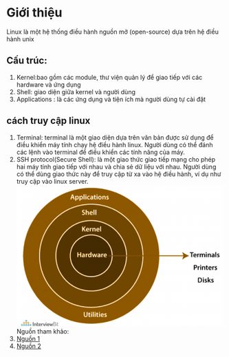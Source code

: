 # Giới thiệu
Linux là một hệ thống điều hành nguồn mở (open-source) dựa trên hệ điều hành unix
## Cấu trúc:
1. Kernel:bao gồm các module, thư viện quản lý để giao tiếp với các hardware và ứng dụng
2. Shell: giao diện giữa kernel và người dùng
3. Applications : là các ứng dụng và tiện ích mà người dùng tự cài đặt

## cách truy cập linux
1. Terminal: terminal là một giao diện dựa trên văn bản được sử dụng để điều khiển máy tính chạy hệ điều hành linux. Người dùng có thể đánh các lệnh vào terminal để điều khiển các tính năng của máy.
2. SSH protocol(Secure Shell): là một giao thức giao tiếp mạng cho phép hai máy tính giao tiếp với nhau và chia sẻ dữ liệu với nhau. Người dùng có thể dùng giao thức này để truy cập từ xa vào hệ điều hành, ví dụ như truy cập vào linux server.
![architecture](./images/linux%20architecture.png)
Nguồn tham khảo:
1. [Nguồn 1](https://www.interviewbit.com/blog/linux-architecture/#:~:text=The%20Linux%20architecture%20is%20largely,duties%20of%20the%20Linux%20OS.)
2. [Nguồn 2](https://gcore.com/support/articles/4408223538321/)

